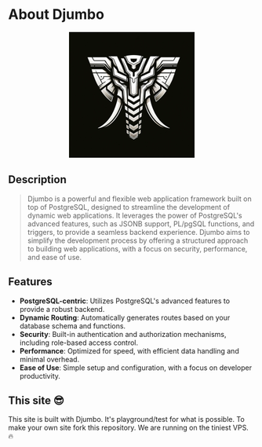 # About Djumbo

<div align="center">
    <img src="static/djumbo_512.png" alt="Djumbo Logo" width="256">
</div>

## Description

>Djumbo is a powerful and flexible web application framework built on top of PostgreSQL, designed to streamline the development of dynamic web applications. It leverages the power of PostgreSQL's advanced features, such as JSONB support, PL/pgSQL functions, and triggers, to provide a seamless backend experience. Djumbo aims to simplify the development process by offering a structured approach to building web applications, with a focus on security, performance, and ease of use.

## Features

- **PostgreSQL-centric**: Utilizes PostgreSQL's advanced features to provide a robust backend.
- **Dynamic Routing**: Automatically generates routes based on your database schema and functions.
- **Security**: Built-in authentication and authorization mechanisms, including role-based access control.
- **Performance**: Optimized for speed, with efficient data handling and minimal overhead.
- **Ease of Use**: Simple setup and configuration, with a focus on developer productivity.

## This site 😎

This site is built with Djumbo. It's playground/test for what is possible. To make your own site fork this repository. We are running on the tiniest VPS. 🔥
